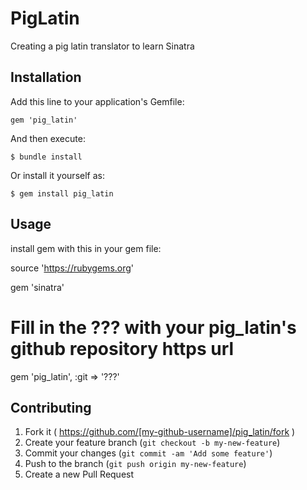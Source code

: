 # PigLatin

Creating a pig latin translator to learn Sinatra

## Installation

Add this line to your application's Gemfile:

    gem 'pig_latin'

And then execute:

    $ bundle install

Or install it yourself as:

    $ gem install pig_latin

## Usage

install gem with this in your gem file:

source 'https://rubygems.org'

gem 'sinatra'
# Fill in the ??? with your pig_latin's github repository https url
gem 'pig_latin', :git => '???'

## Contributing

1. Fork it ( https://github.com/[my-github-username]/pig_latin/fork )
2. Create your feature branch (`git checkout -b my-new-feature`)
3. Commit your changes (`git commit -am 'Add some feature'`)
4. Push to the branch (`git push origin my-new-feature`)
5. Create a new Pull Request
